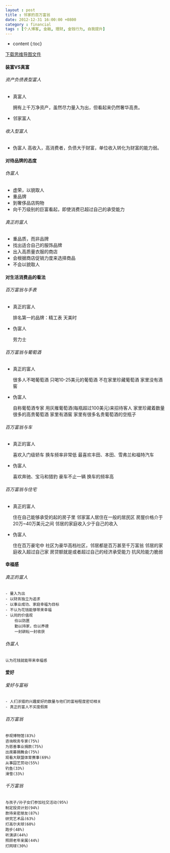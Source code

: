 ```yaml
---
layout : post
title : 邻家的百万富翁
date: 2012-12-31 16:00:00 +0800
category : financial
tags : [个人博客, 金融, 理财, 金钱行为, 自我提升]
---
```


* content
{:toc}


[下载思维导图文件](https://docs.google.com/file/d/0B7UFT4BR96esRWNVZzF1ZGtJSGc/edit?usp=sharing)

#### 装富VS真富


###### 资产负债表型富人

- 真富人

    拥有上千万净资产，虽然尽力量入为出，但看起来仍然奢华高贵。

- 邻家富人

###### 收入型富人

- 伪富人
    高收入，高消费者，负债大于财富，单位收入转化为财富的能力弱。

#### 对待品牌的态度


###### 伪富人

- 虚荣，以貌取人
- 重品牌
- 到奢侈品店购物
- 向千万级别的巨富看起，即使消费已超过自己的承受能力

###### 真正的富人

- 重品质，而非品牌
- 找出适合自己的服饰品牌
- 出入高质量衣服的商店
- 会根据商店促销力度来选择商品
- 不会以貌取人

#### 对生活消费品的看法


###### 百万富翁与手表

- 真正的富人

    排名第一的品牌：精工表
    天美时
    
- 伪富人

    劳力士

###### 百万富翁与葡萄酒

- 真正的富人

    很多人不喝葡萄酒
    只喝10-25美元的葡萄酒
    不在家里珍藏葡萄酒
    家里没有酒窖

- 伪富人

    自称葡萄酒专家
    用灰雁葡萄酒(每瓶超过100美元)来招待客人
    家里珍藏着数量很多的高贵葡萄酒
    家里有酒窖
    家里有很多名贵葡萄酒的空瓶子

###### 百万富翁与车

- 真正的富人

    喜欢入门级轿车
    换车频率非常低
    最喜欢丰田、本田、雪弗兰和福特汽车

- 伪富人

    喜欢奔驰、宝马和猎豹
    豪车不止一辆
    换车的频率高

###### 百万富翁与住宅

- 真正的富人

    住在自己能够承受的起的房子里
    邻家富人居住在一般的居民区
    房屋价格介于20万~40万美元之间
    邻居的家庭收入少于自己的收入
    
- 伪富人

    住在百万豪宅中
    社区为豪华高档社区，邻居都是百万甚至千万富翁
    邻居的家庭收入超过自己家
    房贷额就是或者超过自己的经济承受能力
    抗风险能力脆弱

#### 幸福感


###### 真正的富人

    - 量入为出
    - 以财务独立为追求
    - 以事业成功、家庭幸福为目标
    - 不认为花钱能够带来幸福
    - 认同的价值观
        俭以防匮
        勤以持家，俭以养德
        一封耕耘一封收获

###### 伪富人

    认为花钱就能带来幸福感

#### 爱好


###### 爱好与富裕

    - 人们涉猎的兴趣爱好的数量与他们的富裕程度密切相关
    - 真正的富人不买度假房

###### 百万富翁

    参观博物馆(83%)
    咨询税务专家(75%)
    为慈善事业捐款(75%)
    出席募捐舞会(75%)
    观看大联盟体育赛事(69%)
    从事园艺劳动(55%)
    钓鱼(33%)
    滑雪(33%)

###### 千万富翁

    与孩子/孙子女们参加社交活动(95%)
    制定投资计划(94%)
    款待亲密朋友(87%)
    研究艺术品(63%)
    打高尔夫球(60%)
    跑步(48%)
    听演讲(44%)
    照顾老年亲属(44%)
    打网球(30%)